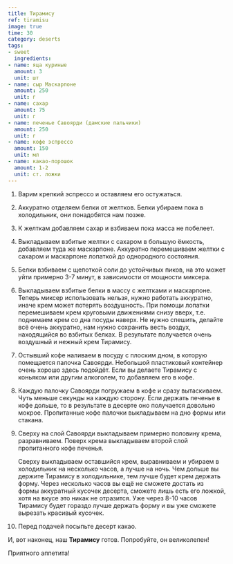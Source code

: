 ```yaml
---
title: Тирамису
ref: tiramisu
image: true
time: 30
category: deserts
tags:
- sweet
  ingredients:
- name: яца куриные
  amount: 3
  unit: шт
- name: сыр Маскарпоне
  amount: 250
  unit: г
- name: сахар
  amount: 75
  unit: г
- name: печенье Савоярди (дамские пальчики)
  amount: 250
  unit: г
- name: кофе эспрессо
  amount: 150
  unit: мл
- name: какао-порошок
  amount: 1-2
  unit: ст. ложки
---
```


1) Варим крепкий эспрессо и оставляем его остужаться.
2) Аккуратно отделяем белки от желтков. Белки убираем пока в 
   холодильник, они понадобятся нам позже.
3) К желткам добавляем сахар и взбиваем пока масса не побелеет. 
4) Выкладываем взбитые желтки с сахаром в большую ёмкость, добавляем туда же маскарпоне. Аккуратно перемешиваем желтки с сахаром и маскарпоне лопаткой до однородного состояния.
5) Белки взбиваем с щепоткой соли до устойчивых пиков, на это может уйти примерно 3-7 минут, в зависимости от мощности миксера.
6) Выкладываем взбитые белки в массу с желтками и маскарпоне. Теперь 
   миксер использовать нельзя, нужно работать аккуратно, иначе крем может 
   потерять воздушность. При помощи лопатки перемешиваем крем круговыми 
   движениями снизу вверх, т.е. поднимаем крем со дна посуды наверх. Не 
   нужно спешить, делайте всё очень аккуратно, нам нужно сохранить весть 
   воздух, находящийся во взбитых белках.
   В результате получается очень воздушный и нежный крем Тирамису.
7) Остывший кофе наливаем в посуду с плоским дном, в которую 
   помещается палочка Савоярди. Небольшой пластиковый контейнер очень 
   хорошо здесь подойдёт. Если вы делаете Тирамису с коньяком или другим алкоголем, то добавляем его в кофе.
8) Каждую палочку Савоярди погружаем в кофе и сразу вытаскиваем. Чуть меньше секунды на каждую сторону. Если держать печенье в кофе дольше, то в результате в десерте оно получается довольно мокрое.
   Пропитанные кофе палочки выкладываем на дно формы или стакана.
9) Сверху на слой Савоярди выкладываем примерно половину крема, разравниваем.
   Поверх крема выкладываем второй слой пропитанного кофе печенья.
   
   Сверху выкладываем оставшийся крем, выравниваем и убираем в холодильник на несколько часов, а лучше на ночь.
   Чем дольше вы держите Тирамису в холодильнике, тем лучше будет 
   крем держать форму. Через несколько часов вы ещё не сможете достать из 
   формы аккуратный кусочек десерта, сможете лишь есть его ложкой, хотя на 
   вкусе это никак не отразится. Уже через 8-10 часов Тирамису будет 
   гораздо лучше держать форму и вы уже сможете вырезать красивый кусочек. 
   
10) Перед подачей посыпьте десерт какао.



И, вот наконец, наш **Тирамису** готов. Попробуйте, он великолепен! 



Приятного аппетита!
